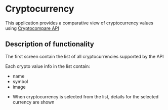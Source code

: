 # Cryptocurrency

This application provides a comparative view of cryptocurrency values using [Cryptocompare API](https://min-api.cryptocompare.com/)

## **Description of functionality**

The first screen contain the list of all cryptocurrencies supported by the API

Each crypto value info in the list contain:
* name
* symbol
* image

- When cryptocurrency is selected from the list, details for the selected currency are shown


